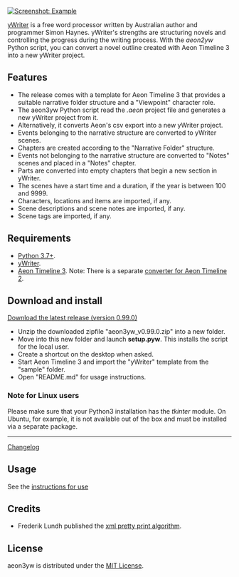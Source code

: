 [![Screenshot: Example](Screenshots/screen01.png)](https://raw.githubusercontent.com/peter88213/aeon3yw/main/docs/Screenshots/screen01.png)

[yWriter](http://spacejock.com/yWriter7.html) is a free word processor written by Australian author and programmer Simon Haynes. yWriter's strengths are structuring novels and controlling the progress during the writing process. With the *aeon2yw* Python script, you can convert a novel outline created with Aeon Timeline 3 into a new yWriter project.

## Features

- The release comes with a template for Aeon Timeline 3 that provides a suitable narrative folder structure and a "Viewpoint" character role.
- The aeon3yw Python script read the *.aeon* project file and generates a new yWriter project from it.
- Alternatively, it converts Aeon's csv export into a new yWriter project.
- Events belonging to the narrative structure are converted to yWriter scenes.
- Chapters are created according to the "Narrative Folder" structure.
- Events not belonging to the narrative structure are converted to "Notes" scenes and placed in a "Notes" chapter.
- Parts are converted into empty chapters that begin a new section in yWriter.
- The scenes have a start time and a duration, if the year is between 100 and 9999.
- Characters, locations and items are imported, if any.
- Scene descriptions and scene notes are imported, if any.
- Scene tags are imported, if any.

 
## Requirements

- [Python 3.7+](https://www.python.org). 
- [yWriter](http://spacejock.com/yWriter7.html).
- [Aeon Timeline 3](https://www.aeontimeline.com/). Note: There is a separate [converter for Aeon Timeline 2](https://peter88213.github.io/aeon2yw).


## Download and install

[Download the latest release (version 0.99.0)](https://raw.githubusercontent.com/peter88213/aeon3yw/main/dist/aeon3yw_v0.99.0.zip)

- Unzip the downloaded zipfile "aeon3yw_v0.99.0.zip" into a new folder.
- Move into this new folder and launch **setup.pyw**. This installs the script for the local user.
- Create a shortcut on the desktop when asked.
- Start Aeon Timeline 3 and import the "yWriter" template from the "sample" folder.
- Open "README.md" for usage instructions.

### Note for Linux users

Please make sure that your Python3 installation has the *tkinter* module. On Ubuntu, for example, it is not available out of the box and must be installed via a separate package. 

------------------------------------------------------------------

[Changelog](changelog)

## Usage

See the [instructions for use](usage)

## Credits

- Frederik Lundh published the [xml pretty print algorithm](http://effbot.org/zone/element-lib.htm#prettyprint).


## License

aeon3yw is distributed under the [MIT License](http://www.opensource.org/licenses/mit-license.php).


 




